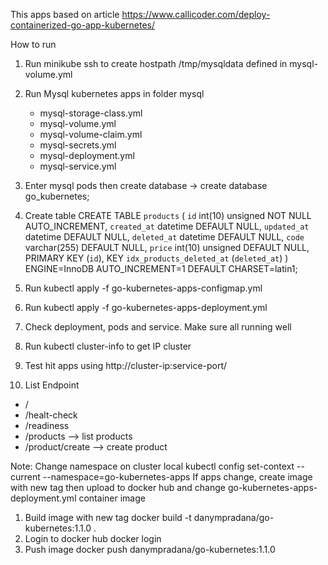 This apps based on article https://www.callicoder.com/deploy-containerized-go-app-kubernetes/

How to run

1. Run minikube ssh to create hostpath /tmp/mysqldata defined in mysql-volume.yml
2. Run Mysql kubernetes apps in folder mysql
   - mysql-storage-class.yml
   - mysql-volume.yml
   - mysql-volume-claim.yml
   - mysql-secrets.yml
   - mysql-deployment.yml
   - mysql-service.yml
3. Enter mysql pods then create database -> create database go_kubernetes;
4. Create table
CREATE TABLE `products` (
  `id` int(10) unsigned NOT NULL AUTO_INCREMENT,
  `created_at` datetime DEFAULT NULL,
  `updated_at` datetime DEFAULT NULL,
  `deleted_at` datetime DEFAULT NULL,
  `code` varchar(255) DEFAULT NULL,
  `price` int(10) unsigned DEFAULT NULL,
  PRIMARY KEY (`id`),
  KEY `idx_products_deleted_at` (`deleted_at`)
) ENGINE=InnoDB AUTO_INCREMENT=1 DEFAULT CHARSET=latin1;

5. Run kubectl apply -f go-kubernetes-apps-configmap.yml
6. Run kubectl apply -f go-kubernetes-apps-deployment.yml
7. Check deployment, pods and service. Make sure all running well
8. Run kubectl cluster-info to get IP cluster
9. Test hit apps using http://cluster-ip:service-port/
10. List Endpoint
   - /
   - /healt-check
   - /readiness
   - /products --> list products
   - /product/create --> create product

Note:
Change namespace on cluster local kubectl config set-context --current --namespace=go-kubernetes-apps
If apps change, create image with new tag then upload to docker hub and change go-kubernetes-apps-deployment.yml container image
1. Build image with new tag
docker build -t danympradana/go-kubernetes:1.1.0 .
2. Login to docker hub
docker login
3. Push image
docker push danympradana/go-kubernetes:1.1.0